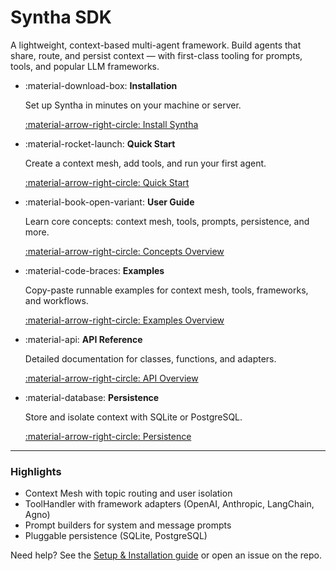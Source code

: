 # Syntha SDK

A lightweight, context-based multi-agent framework. Build agents that share, route, and persist context — with first-class tooling for prompts, tools, and popular LLM frameworks.

<div class="grid cards" markdown>

-   :material-download-box: **Installation**
    
    Set up Syntha in minutes on your machine or server.
    
    [:material-arrow-right-circle: Install Syntha](user-guide/introduction/installation.md)

-   :material-rocket-launch: **Quick Start**
    
    Create a context mesh, add tools, and run your first agent.
    
    [:material-arrow-right-circle: Quick Start](user-guide/introduction/quick-start.md)

-   :material-book-open-variant: **User Guide**
    
    Learn core concepts: context mesh, tools, prompts, persistence, and more.
    
    [:material-arrow-right-circle: Concepts Overview](user-guide/concepts/overview.md)

-   :material-code-braces: **Examples**
    
    Copy-paste runnable examples for context mesh, tools, frameworks, and workflows.
    
    [:material-arrow-right-circle: Examples Overview](examples/overview.md)

-   :material-api: **API Reference**
    
    Detailed documentation for classes, functions, and adapters.
    
    [:material-arrow-right-circle: API Overview](api/overview.md)

-   :material-database: **Persistence**
    
    Store and isolate context with SQLite or PostgreSQL.
    
    [:material-arrow-right-circle: Persistence](user-guide/concepts/persistence.md)

</div>

---

### Highlights

- Context Mesh with topic routing and user isolation
- ToolHandler with framework adapters (OpenAI, Anthropic, LangChain, Agno)
- Prompt builders for system and message prompts
- Pluggable persistence (SQLite, PostgreSQL)

Need help? See the [Setup & Installation guide](user-guide/how-to/setup.md) or open an issue on the repo.
